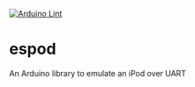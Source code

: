 [![Arduino Lint](https://github.com/martinroger/espod/actions/workflows/arduino-lint.yml/badge.svg)](https://github.com/martinroger/espod/actions/workflows/arduino-lint.yml)

# espod
An Arduino library to emulate an iPod over UART
